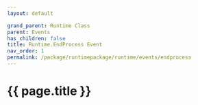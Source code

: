 ```yaml
---
layout: default

grand_parent: Runtime Class
parent: Events
has_children: false
title: Runtime.EndProcess Event
nav_order: 1
permalink: /package/runtimepackage/runtime/events/endprocess
---
```

# {{ page.title }}